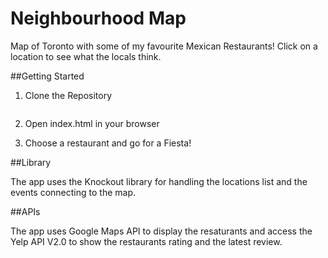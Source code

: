 # Neighbourhood Map

Map of Toronto with some of my favourite Mexican Restaurants! Click on a location to see what the locals think. 

##Getting Started

1) Clone the Repository

```https://github.com/derekernst/neighbourhood-map.git
```

2) Open index.html in your browser	

3) Choose a restaurant and go for a Fiesta! 

##Library

The app uses the Knockout library for handling the locations list and the events connecting to the map. 

##APIs

The app uses Google Maps API to display the resaturants and access the Yelp API V2.0 to show the restaurants rating and the latest review. 
